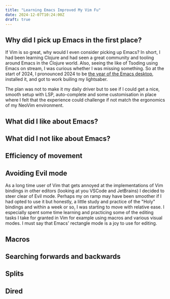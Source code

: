 ```yaml
---
title: "Learning Emacs Improved My Vim Fu"
date: 2024-12-07T10:24:00Z
draft: true
---
```


## Why did I pick up Emacs in the first place?

If Vim is so great, why would I even consider picking up Emacs? In short, I had been learning Clojure and had seen a great community and tooling around Emacs in the Clojure world.
Also, seeing the like of Tsoding using Emacs on stream, I was curious whether I was missing something. So at the start of 2024, 
I pronounced 2024 to be [the year of the Emacs desktop](https://x.com/theoboldalex/status/1743936628022722615), installed it, and got to work builing my lightsaber.

The plan was not to make it my daily driver but to see if I could get a nice, smooth setup with LSP, auto-complete and some customisation in place where I felt that the experience could 
challenge if not match the ergonomics of my NeoVim environment.

## What did I like about Emacs?

## What did I not like about Emacs?

## Efficiency of movement

## Avoiding Evil mode

As a long time user of Vim that gets annoyed at the implementations of Vim bindings in other editors (looking at you VSCode and JetBrains) I decided to steer clear of Evil mode.
Perhaps my on ramp may have been smoother if I had opted to use it but honestly, a little study and practice of the "Holy" bindings and within a week or so, I was starting to move 
with relative ease. I especially spent some time learning and practicing some of the editing tasks I take for granted in Vim for example using macros and various visual modes. I must say that Emacs' rectangle mode is a joy to use for editing.
## Macros
## Searching forwards and backwards
## Splits
## Dired
